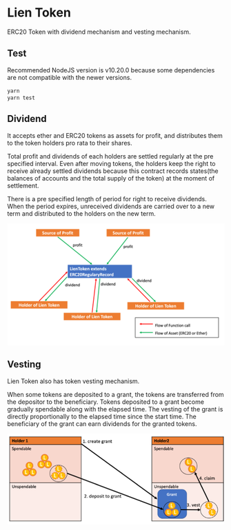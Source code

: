 # Lien Token

ERC20 Token with dividend mechanism and vesting mechanism.

## Test

Recommended NodeJS version is v10.20.0 because some dependencies are not compatible with the newer versions.

```
yarn
yarn test
```

## Dividend

It accepts ether and ERC20 tokens as assets for profit, and distributes them to the token holders pro rata to their shares.

Total profit and dividends of each holders are settled regularly at the pre specified interval. Even after moving tokens, the holders keep the right to receive already settled dividends because this contract records states(the balances of accounts and the total supply of the token) at the moment of settlement.

There is a pre specified length of period for right to receive dividends. When the period expires, unreceived dividends are carried over to a new term and distributed to the holders on the new term.

![Dividend](documents/images/dividend.png?raw=true, "Dividend")

## Vesting

Lien Token also has token vesting mechanism.

When some tokens are deposited to a grant, the tokens are transferred from the depositor to the beneficiary.
Tokens deposited to a grant become gradually spendable along with the elapsed time.
The vesting of the grant is directly proportionally to the elapsed time since the start time.
The beneficiary of the grant can earn dividends for the granted tokens.

![Vesting](documents/images/vesting.png?raw=true, "Vesting")

